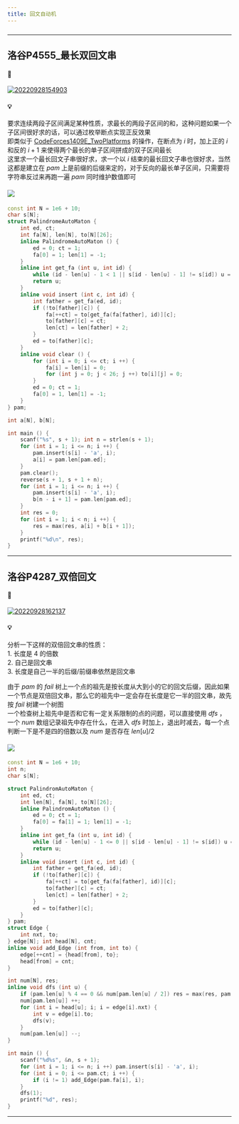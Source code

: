 ```yaml
---
title: 回文自动机
---
```


###
<hr>

## 洛谷P4555_最长双回文串

#### 🔗
<a href="https://www.luogu.com.cn/problem/P4555">![20220928154903](https://raw.githubusercontent.com/Tequila-Avage/PicGoBeds/master/20220928154903.png)</a>

#### 💡
要求连续两段子区间满足某种性质，求最长的两段子区间的和，这种问题如果一个子区间很好求的话，可以通过枚举断点实现正反效果  
即类似于 [CodeForces1409E_TwoPlatforms](../base/sum-dir.md#codeforces1409etwoplatforms) 的操作，在断点为 $i$ 时，加上正的 $i$ 和反的 $i+1$ 来使得两个最长的单子区间拼成的双子区间最长  
这里求一个最长回文子串很好求，求一个以 $i$ 结束的最长回文子串也很好求，当然这都是建立在 $pam$ 上是前缀的后缀来定的，对于反向的最长单子区间，只需要将字符串反过来再跑一遍 $pam$ 同时维护数值即可  

#### <img src="https://img-blog.csdnimg.cn/20210713144601841.png" >
```cpp
const int N = 1e6 + 10;
char s[N];
struct PalindromeAutoMaton {
    int ed, ct;
    int fa[N], len[N], to[N][26];
    inline PalindromeAutoMaton () {
        ed = 0; ct = 1;
        fa[0] = 1; len[1] = -1;
    }
    inline int get_fa (int u, int id) {
        while (id - len[u] - 1 < 1 || s[id - len[u] - 1] != s[id]) u = fa[u];
        return u;
    }
    inline void insert (int c, int id) {
        int father = get_fa(ed, id);
        if (!to[father][c]) {
            fa[++ct] = to[get_fa(fa[father], id)][c];
            to[father][c] = ct;
            len[ct] = len[father] + 2;
        }
        ed = to[father][c];
    }
    inline void clear () {
        for (int i = 0; i <= ct; i ++) {
            fa[i] = len[i] = 0;
            for (int j = 0; j < 26; j ++) to[i][j] = 0;
        }
        ed = 0; ct = 1;
        fa[0] = 1, len[1] = -1;
    }
} pam;

int a[N], b[N];

int main () {
    scanf("%s", s + 1); int n = strlen(s + 1);
    for (int i = 1; i <= n; i ++) {
        pam.insert(s[i] - 'a', i);
        a[i] = pam.len[pam.ed];
    }
    pam.clear();
    reverse(s + 1, s + 1 + n);
    for (int i = 1; i <= n; i ++) {
        pam.insert(s[i] - 'a', i);
        b[n - i + 1] = pam.len[pam.ed];
    }
    int res = 0;
    for (int i = 1; i < n; i ++) {
        res = max(res, a[i] + b[i + 1]);
    }
    printf("%d\n", res);
}
```
<hr>

## 洛谷P4287_双倍回文

#### 🔗
<a href="https://www.luogu.com.cn/problem/P4287">![20220928162137](https://raw.githubusercontent.com/Tequila-Avage/PicGoBeds/master/20220928162137.png)</a>

#### 💡
分析一下这样的双倍回文串的性质：  
$1.$ 长度是 $4$ 的倍数  
$2.$ 自己是回文串  
$3.$ 长度是自己一半的后缀/前缀串依然是回文串  
  
由于 $pam$ 的 $fail$ 树上一个点的祖先是按长度从大到小的它的回文后缀，因此如果一个节点是双倍回文串，那么它的祖先中一定会存在长度是它一半的回文串，故先按 $fail$ 树建一个树图    
一个检查树上祖先中是否和它有一定关系限制的点的问题，可以直接使用 $dfs$ ，一个 $num$ 数组记录祖先中存在什么，在进入 $dfs$ 时加上，退出时减去，每一个点判断一下是不是四的倍数以及 $num$ 是否存在 $len[u]/2$   

#### <img src="https://img-blog.csdnimg.cn/20210713144601841.png" >
```cpp
const int N = 1e6 + 10;
int n; 
char s[N];

struct PalindromAutoMaton {
    int ed, ct;
    int len[N], fa[N], to[N][26];
    inline PalindromAutoMaton () {
        ed = 0; ct = 1;
        fa[0] = fa[1] = 1; len[1] = -1;
    }
    inline int get_fa (int u, int id) {
        while (id - len[u] - 1 <= 0 || s[id - len[u] - 1] != s[id]) u = fa[u];
        return u;
    }
    inline void insert (int c, int id) {
        int father = get_fa(ed, id);
        if (!to[father][c]) {
            fa[++ct] = to[get_fa(fa[father], id)][c];
            to[father][c] = ct;
            len[ct] = len[father] + 2;
        }
        ed = to[father][c];
    }
} pam;
struct Edge {
    int nxt, to;
} edge[N]; int head[N], cnt;
inline void add_Edge (int from, int to) {
    edge[++cnt] = {head[from], to};
    head[from] = cnt;
}

int num[N], res;
inline void dfs (int u) {
    if (pam.len[u] % 4 == 0 && num[pam.len[u] / 2]) res = max(res, pam.len[u]);
    num[pam.len[u]] ++;
    for (int i = head[u]; i; i = edge[i].nxt) {
        int v = edge[i].to;
        dfs(v);
    }
    num[pam.len[u]] --;
}

int main () {
    scanf("%d%s", &n, s + 1);
    for (int i = 1; i <= n; i ++) pam.insert(s[i] - 'a', i);
    for (int i = 0; i <= pam.ct; i ++) {
        if (i != 1) add_Edge(pam.fa[i], i);
    }
    dfs(1);
    printf("%d", res);
}
```
<hr>

